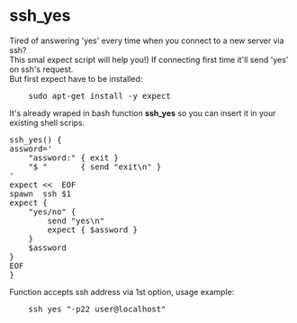 # ssh_yes

Tired of answering 'yes' every time when you connect to a new server via ssh?<br>
This smal expect script will help you!) If connecting first time it'll send 'yes' on ssh's request.<br>
But first expect have to be installed:<br>

<pre>
    sudo apt-get install -y expect
</pre>

It's already wraped in bash function <b>ssh_yes</b> so you can insert it in your existing shell scrips.<br>

<pre>
ssh_yes() {
assword='
    "assword:" { exit }
    "$ "       { send "exit\n" }
'
expect <<  EOF
spawn  ssh $1
expect {
    "yes/no" {
        send "yes\n"
        expect { $assword }
    }
    $assword
}
EOF
}
</pre>

Function accepts ssh address via 1st option, usage example:<br>

<pre>
    ssh_yes "-p22 user@localhost"
</pre>

